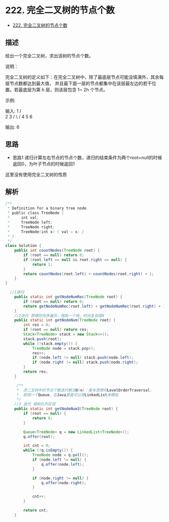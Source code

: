 # 222. 完全二叉树的节点个数

- [222. 完全二叉树的节点个数](https://leetcode-cn.com/problems/count-complete-tree-nodes/)


## 描述
给出一个完全二叉树，求出该树的节点个数。

说明：

完全二叉树的定义如下：在完全二叉树中，除了最底层节点可能没填满外，其余每层节点数都达到最大值，
并且最下面一层的节点都集中在该层最左边的若干位置。若最底层为第 h 层，则该层包含 1~ 2h 个节点。

示例:

输入: 
    1
   / \
  2   3
 / \  /
4  5 6

输出: 6


## 思路

- 思路1
递归计算左右节点的节点个数，递归的结束条件为两个root=null的时候返回0，为叶子节点的时候返回1

这里没有使用完全二叉树的性质

## 解析

```java
/**
 * Definition for a binary tree node.
 * public class TreeNode {
 *     int val;
 *     TreeNode left;
 *     TreeNode right;
 *     TreeNode(int x) { val = x; }
 * }
 */
class Solution {
    public int countNodes(TreeNode root) {
        if (root == null) return 0;
        if (root.left == null && root.right == null) {
            return 1;
        }
        return countNodes(root.left) + countNodes(root.right) + 1;
    }
}
```

```java
  //1递归
    public static int getNodeNumRec(TreeNode root) {
        if (root == null) return 0;
        return getNodeNumRec(root.left) + getNodeNumRec(root.right) + 1;
    }
    //2迭代 原理同先序遍历，借助一个栈，时间复杂度N
    public static int getNodeNum(TreeNode root) {
        int res = 0;
        if (root == null) return res;
        Stack<TreeNode> stack = new Stack<>();
        stack.push(root);
        while (!stack.empty()) {
            TreeNode node = stack.pop();
            res++;
            if (node.left != null) stack.push(node.left);
            if (node.right != null) stack.push(node.right);
        }
        return res;
    }

     /**
     *  求二叉树中的节点个数迭代解法O(n)：基本思想同LevelOrderTraversal，
     *  即用一个Queue，在Java里面可以用LinkedList来模拟 
     */ 
    //3 迭代 借助队列实现
    public static int getNodeNum3(TreeNode root) {
        if (root == null) {
            return 0;
        }

        Queue<TreeNode> q = new LinkedList<TreeNode>();
        q.offer(root);

        int cnt = 0;
        while (!q.isEmpty()) {
            TreeNode node = q.poll();
            if (node.left != null) {
                q.offer(node.left);
            }

            if (node.right != null) {
                q.offer(node.right);
            }

            cnt++;
        }

        return cnt;
    }
```


